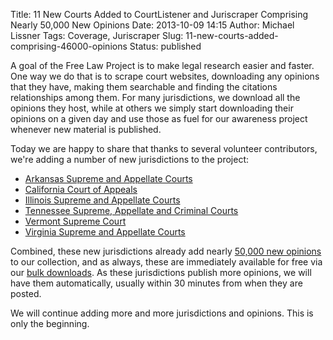 Title: 11 New Courts Added to CourtListener and Juriscraper Comprising Nearly 50,000 New Opinions
Date: 2013-10-09 14:15
Author: Michael Lissner
Tags: Coverage, Juriscraper
Slug: 11-new-courts-added-comprising-46000-opinions
Status: published

A goal of the Free Law Project is to make legal research easier and
faster. One way we do that is to scrape court websites, downloading any
opinions that they have, making them searchable and finding the
citations relationships among them. For many jurisdictions, we download
all the opinions they host, while at others we simply start downloading
their opinions on a given day and use those as fuel for our awareness
project whenever new material is published.

Today we are happy to share that thanks to several volunteer
contributors, we're adding a number of new jurisdictions to the project:

-   [Arkansas Supreme and Appellate
    Courts](https://www.courtlistener.com/?q=&court_ark=on&court_arkctapp=on&stat_Precedential=on&stat_Non-Precedential=on&sort=dateFiled+desc)
-   [California Court of
    Appeals](https://www.courtlistener.com/?q=&court_calctapp=on&stat_Precedential=on&stat_Non-Precedential=on&sort=dateFiled+desc)
-   [Illinois Supreme and Appellate
    Courts](https://www.courtlistener.com/?q=&court_ill=on&court_illappct=on&stat_Precedential=on&stat_Non-Precedential=on&sort=dateFiled+desc)
-   [Tennessee Supreme, Appellate and Criminal
    Courts](https://www.courtlistener.com/?q=&court_tenn=on&court_tennctapp=on&court_tenncrimapp=on&stat_Precedential=on&stat_Non-Precedential=on&sort=dateFiled+desc)
-   [Vermont Supreme
    Court](https://www.courtlistener.com/?q=&court_vt=on&stat_Precedential=on&stat_Non-Precedential=on&sort=dateFiled+desc)
-   [Virginia Supreme and Appellate
    Courts](https://www.courtlistener.com/?q=&court_va=on&court_vactapp=on&stat_Precedential=on&stat_Non-Precedential=on&sort=dateFiled+desc)

Combined, these new jurisdictions already add nearly [50,000 new
opinions](https://www.courtlistener.com/?q=&court_ark=on&court_arkctapp=on&court_calctapp=on&court_ill=on&court_illappct=on&court_tenn=on&court_tennctapp=on&court_tenncrimapp=on&court_vt=on&court_va=on&court_vactapp=on&stat_Precedential=on&stat_Non-Precedential=on&sort=dateFiled+desc)
to our collection, and as always, these are immediately available for
free via our [bulk downloads](https://www.courtlistener.com/api/bulk-info/).
As these jurisdictions publish more opinions, we will have them
automatically, usually within 30 minutes from when they are posted.

We will continue adding more and more jurisdictions and opinions. This
is only the beginning.

